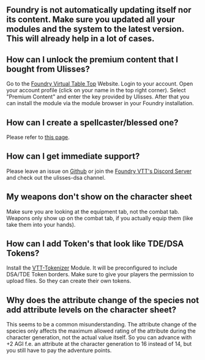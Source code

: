 ## **Foundry is not automatically updating itself nor its content. Make sure you updated all your modules and the system to the latest version. This will already help in a lot of cases.**

## How can I unlock the premium content that I bought from Ulisses?
Go to the [Foundry Virtual Table Top](https://foundryvtt.com/) Website. Login to your account. Open your account profile (click on your name in the top right corner). Select "Premium Content" and enter the key provided by Ulisses. After that you can install the module via the module browser in your Foundry installation.

## How can I create a spellcaster/blessed one?
Please refer to [this page](https://github.com/Plushtoast/dsa5-foundryVTT/wiki/Spellcaster--and--Blessed-One-Creation).

## How can I get immediate support?
Please leave an issue on [Github](https://github.com/Plushtoast/dsa5-foundryVTT/issues) or join the [Foundry VTT's Discord Server](https://discord.gg/foundryvtt) and check out the ulisses-dsa channel.

## My weapons don't show on the character sheet
Make sure you are looking at the equipment tab, not the combat tab. Weapons only show up on the combat tab, if you actually equip them (like take them into your hands).

## How can I add Token's that look like TDE/DSA Tokens?
Install the [VTT-Tokenizer](https://github.com/mrprimate/vtta-tokenizer) Module. It will be preconfigured to include DSA/TDE Token borders.
Make sure to give your players the permission to upload files. So they can create their own tokens.

## Why does the attribute change of the species not add attribute levels on the character sheet?
This seems to be a common misunderstanding. The attribute change of the species only affects the maximum allowed rating of the attribute during the character generation, not the actual value itself. So you can advance with +2 AGI f.e. an attribute at the character generation to 16 instead of 14, but you still have to pay the adventure points.
